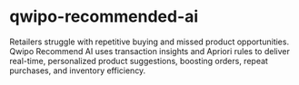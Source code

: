 # qwipo-recommended-ai
Retailers struggle with repetitive buying and missed product opportunities. Qwipo Recommend AI uses transaction insights and Apriori rules to deliver real-time, personalized product suggestions, boosting orders, repeat purchases, and inventory efficiency.
